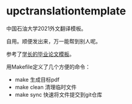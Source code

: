 # upctranslationtemplate

中国石油大学2021外文翻译模板。

自用。顺便发出来，万一能帮到别人呢。

参考了[学长的毕业论文模板](https://github.com/walkman-z/upc-thesis-2020)。

用Makefile定义了几个方便的命令：

- make 生成目标pdf
- make clean 清理临时文件
- make sync 快速将文件提交到git仓库